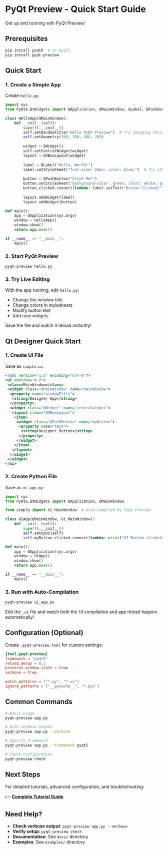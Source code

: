 # PyQt Preview - Quick Start Guide

Get up and running with PyQt Preview!

## Prerequisites

```bash
pip install pyqt6  # or pyqt5
pip install pyqt-preview
```

## Quick Start

### 1. Create a Simple App

Create `hello.py`:

```python
import sys
from PyQt6.QtWidgets import QApplication, QMainWindow, QLabel, QPushButton, QVBoxLayout, QWidget

class HelloApp(QMainWindow):
    def __init__(self):
        super().__init__()
        self.setWindowTitle("Hello PyQt Preview")  # Try changing this!
        self.setGeometry(100, 100, 400, 200)
        
        widget = QWidget()
        self.setCentralWidget(widget)
        layout = QVBoxLayout(widget)
        
        label = QLabel("Hello, World!")
        label.setStyleSheet("font-size: 24px; color: blue;")  # Try changing the color!
        
        button = QPushButton("Click Me!")
        button.setStyleSheet("background-color: green; color: white; padding: 10px;")
        button.clicked.connect(lambda: label.setText("Button Clicked!"))
        
        layout.addWidget(label)
        layout.addWidget(button)

def main():
    app = QApplication(sys.argv)
    window = HelloApp()
    window.show()
    return app.exec()

if __name__ == "__main__":
    main()
```

### 2. Start PyQt Preview 

```bash
pyqt-preview hello.py
```

### 3. Try Live Editing 

With the app running, edit `hello.py`:

- Change the window title
- Change colors in stylesheets
- Modify button text
- Add new widgets

Save the file and watch it reload instantly!

## Qt Designer Quick Start

### 1. Create UI File

Save as `simple.ui`:
```xml
<?xml version="1.0" encoding="UTF-8"?>
<ui version="4.0">
 <class>MainWindow</class>
 <widget class="QMainWindow" name="MainWindow">
  <property name="windowTitle">
   <string>Designer App</string>
  </property>
  <widget class="QWidget" name="centralwidget">
   <layout class="QVBoxLayout">
    <item>
     <widget class="QPushButton" name="myButton">
      <property name="text">
       <string>Designer Button</string>
      </property>
     </widget>
    </item>
   </layout>
  </widget>
 </widget>
</ui>
```

### 2. Create Python File

Save as `ui_app.py`:
```python
import sys
from PyQt6.QtWidgets import QApplication, QMainWindow

from simple import Ui_MainWindow  # Auto-compiled by PyQt Preview

class UIApp(QMainWindow, Ui_MainWindow):
    def __init__(self):
        super().__init__()
        self.setupUi(self)
        self.myButton.clicked.connect(lambda: print("UI Button clicked!"))

def main():
    app = QApplication(sys.argv)
    window = UIApp()
    window.show()
    return app.exec()

if __name__ == "__main__":
    main()
```

### 3. Run with Auto-Compilation

```bash
pyqt-preview ui_app.py
```

Edit the `.ui` file and watch both the UI compilation and app reload happen automatically!

## Configuration (Optional)

Create `.pyqt-preview.toml` for custom settings:

```toml
[tool.pyqt-preview]
framework = "pyqt6"
reload_delay = 0.3
preserve_window_state = true
verbose = true

watch_patterns = ["*.py", "*.ui"]
ignore_patterns = ["__pycache__", "*.pyc"]
```

## Common Commands

```bash
# Basic usage
pyqt-preview app.py

# With verbose output
pyqt-preview app.py --verbose

# Specify framework
pyqt-preview app.py --framework pyqt5

# Check configuration
pyqt-preview check
```

## Next Steps

For detailed tutorials, advanced configuration, and troubleshooting:

👉 **[Complete Tutorial Guide](docs/tutorials/getting-started.md)**

## Need Help?

- **Check verbose output**: `pyqt-preview app.py --verbose`
- **Verify setup**: `pyqt-preview check`  
- **Documentation**: See `docs/` directory
- **Examples**: See `examples/` directory

